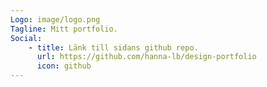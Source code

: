 ```yaml
---
Logo: image/logo.png
Tagline: Mitt portfolio.
Social:
    - title: Länk till sidans github repo.
      url: https://github.com/hanna-lb/design-portfolio
      icon: github
---
```

